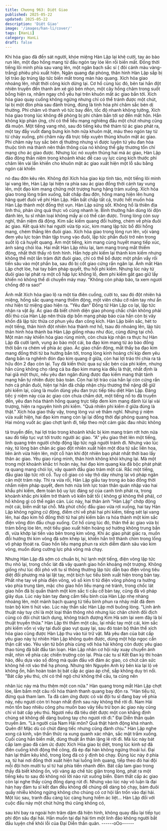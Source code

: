 ```yaml
---
title: Chương 963: Diệt Giao
published: 2025-05-22
updated: 2025-05-22
description: 'Diệt Giao'
image: '/images/han-li/cover/'
tags: [HanLi]
category: HanLi
draft: false
---
```


Khi hỏa giao đã đến sát người, khóe miệng Hàn Lập lại khẽ cười,
tay áo bào run lên, một đạo hồng mang từ đầu ngón tay lóe lên rồi
biến mất. Đồng thời tiếng lôi minh phía sau vang lên, một ngân
bạch sắc sí ( đôi cánh màu vàng- trắng) phiêu phù xuất hiện.
Ngân quang đại phóng, thân hình Hàn Lập sắp bị lợi trảo ập trúng
lập tức biến mất trong màn hào quang. Xích hỏa giao nhoáng lên,
nhất thời công kích dừng lại.
Cơ hồ cùng lúc đó, bên tai hắn đột nhiên truyền đến thanh âm xé
gió bén nhọn, một cây hồng châm trong suốt bỗng hiện ra, nhắm
ngay chỗ yếu hại trên khuôn mắt ác giao bắn tới.
Xích hỏa giao quay cuồng không ngừng nhưng chỉ có thể tránh
được một chút, lại bị một đòn phía sau đánh trúng, đúng là tinh
hóa phi châm sắc bén dị thường.
Phi châm vô thanh vô tức bay đến, tốc độ nhanh không tưởng,
Xích hỏa giao trong lúc không đề phòng bị phi châm bắn tới sợ
đến mất hồn. Hắn không kịp phản ứng, chỉ có thể liều mạng
nghiêng đầu một chút nhưng cũng đã muộn.
Một tiếng vang nhỏ, sau đó tiếng kêu thê thảm từ ác giao phát ra,
một tay đầy vuốt đang bưng kín hơn nửa khuôn mặt, máu theo
ngón tay từ từ chảy xuống, phi châm này đã trực tiếp xuyên thủng
khuôn mặt ác giao.
Phi châm này tuy sắc bén dị thường nhưng vì được luyện từ yêu
đan hỏa thuộc tính mà thành nên thần thông của nó không thể
gây thương tổn chí mạng cho ác giao được. Nhưng lúc nó xuyên
thủng hai má ác giao, Hàn Lập đão động thần niệm trong khoảnh
khác đề cao uy lực cùng kích thước phi châm lên vài lần khiến
cho khuôn mặt ác giao xuất hiện một lỗ sâu bằng ngón cái khiến

nó đau đớn kêu rên.
Không đợi Xích hỏa giao kịp tỉnh táo, một tiếng lôi minh lại vang
lên, Hàn Lập lại hiện ra phía sau ác giao đồng thời cánh tay vung
lên, một đạo kim mang chừng một trượng hung hăng trảm xuống.
Xích hỏa giao trong lòng trầm xuống, bất chấp đau đớn, hồng
mang hiện lên hung hăng quét đuôi về phí Hàn Lập.
Hắn bất chấp tất cả, trước hết muốn hóa Hàn Lập thành một đống
thịt vụn.
Hàn Lập sửng sốt. Không hổ là thiên địa linh thú, phản ứng quả
thực vô cùng nhanh lẹ. Bình thường hắn dùng lôi độn đánh lén, tu
sĩ nhân loại không mấy ai có thể cản được.
Trong lòng còn suy nghĩ, thần niệm đã động. Kim sắc kiếm quang
đổi hướng, chém về phía đuôi ác giao.
Kết quả khi hai người vừa típ xúc, kim mang lập tức bổ đôi hồng
mang, chém thẳng lên đuôi giao.
Xích hỏa giao trong lòng run lên, vội vàng đem yêu lực toàn thân
tập trung vào đuôi, lập tức phần đuôi trở nên trong suốt lộ cả
huyết quang.
Ầm một tiếng, kim mang cùng huyết mang tiếp xúc, ánh sáng chói
lòa. Hai mắt Hàn Lập nhíu lại, lam mang trong mắt thiểm động,
nhất thời thấy rõ tình hình.
Hắn hợp phi kiếm lại thành kim kiếm nhưng không thể một lần
trảm đứt đuôi giao, chỉ có thể bổ được một phần vẩy rồi tiến sâu
vào một phần ba, sau đó bị cốt giao cứng rắn ngăn lại.
Ánh mắt Hàn Lập chợt lóe, hai tay bấm pháp quyết, thu hồi phi
kiếm. Nhưng lúc này từ đuôi giao lại phát ra một cỗ hấp lực khổng
lồ, đem phi kiếm gắt gao giữ lấy khiến nó không thể di chuyển
mảy may.
"Không còn pháp bảo, ta xem ngươi chống đỡ ra sao!"

Ánh mắt Xích hỏa giao lộ ra một tia điên cuồng, cười to, sau đó
đột nhiên há miệng, hống sắc quang mang thiểm động, một viên
châu cỡ nắm tay như ẩn như hiện từ miệng giao hiện ra.
"Yêu đan" Đồng tử Hàn Lập co lại, lập tức nhận ra vật ấy.
Ác giao đã biết chính diện giao phong chắc chắn không phải đối
thủ của Hàn Lập nên thừa dịp bổn mạng pháp bảo của hắn còn bị
vây khốn đã lập tức thừa cơ phun yêu đan công kích.
Hàn Lập biến sắc, hét to một tiếng, thân hình đột nhiên hóa thành
mơ hồ, tsau đó nhoáng lên, lập tức thân hình hóa thành ba Hàn
Lập giống nhau như đúc, cùng đứng tại chỗ.
Một màn này khiến hỏa giao rùng mình, còn chưa kịp nhận ra
thực hư Hàn Lập đã cười lạnh, vung áo bào một cái, ba đạo kim
mang từ áo bào đồng thời bắn ra chém về phía ác giao.
Ác giao chấn động, mắt thấy ba đạo kim mang đồng thời từ ba
hướng bắn tới, trong lòng kinh hoảng chỉ kịp đem yêu đang bắn
ra nghênh đón đạo kim quang ở giữa, còn hai lợi trảo thì chia ra
tả hữu đón 2 đạo còn lại.
Tuy đã kiến thức qua sự sắc bén của phi kiếm, nhưng hắn cũng
không cho rằng cả ba đạo kim mang kia đều là thật, nhất định là
hai giả một thực, nếu yêu đan ngăn đúng được đạo kiếm mang
thật tánh mạng hắn tự nhiên được bảo toàn. Còn hai lợi trảo của
hắn lại còn cứng rắn hơn cả phần đuôi, hiện tại hắn đã chấp nhận
chịu thương thế nặng đễ giữ phi kiếm lại, cũng là muốn dùng yêu
đan trực tiếp tiêu diệt Hàn Lập.
Đáng tiếc ý niệm này của ác giao còn chưa chấm dứt, một tiếng
nổ to đã truyền đến, yêu đan hóa thành hồng quang trực tiếp đem
kim mang đánh lùi lại vài trượng, hiện ra nguyên hình phi kiếm.
"Quả nhiên phi kiếm ở giữa đúng là thật." Xích hỏa giao thấy vậy,
trong lòng vui vẻ thầm nghĩ. Nhưng ý niệm vừa xuất hiện, hai đạo
kim mang còn lại lại đồng thời đại phóng quang hoa. Hai móng
vuốt ác giao chợt lạnh đi, tiếp theo một cảm giác đau nhức không

tả truyền đến, hai lợi trảo trong khoảnh khắc bị kim mang trảm rớt
hơn nửa sau đó tiếp tục vụt tới trước người ác giao.
"A" yêu giao thét lên một tiếng, linh quang trên người chớp động
lập tức ngã người tránh đi.
Nhưng vào lúc này, từ lòng bàn chân ác giao đột nhiên xuất hiện
một đóa tử sắc liên hoa, liên ảnh vừa hiện lên, một cỗ hàn khí đột
nhiên bạo phát nhất thời bao lấy thân ác giao.
Yêu giao rùng mình, thân hình không khỏi khựng lại.
Mà một trong một khoảnh khắc trì hoãn này, hai đạo kim quang
kia đã bộc phát phát ra quang mang chói lọi, vây quanh đầu giao
trảm một cái. Rắc một tiếng, đầu giao lập tức rời cổ. Tuy cổ giao
có vảy thô dày nhưng lại vô pháp ngăn cản một trảm này.
Thì ra vừa rồi, Hàn Lập giấu tay trong áo bào đồng thời nhẩm
niệm pháp quyết, đem hơn nửa linh lực toàn thân quán nhập vào
hai khẩu phi kiếm, đem toàn bộ uy lực đáng sợ của canh tinh phát
ra, trong khoảnh khắc phi kiếm trở thành vô kiến bất tồi ( không gì
không thể phá), cơ hồ không gì có thể ngăn cản.
Lúc này, hai thân ảnh "Hàn Lập" chớp động một cái, biến mất tại
chỗ.
Mà phút chốc đầu giao vừa rơi xuống, hai tay Hàn Lập không
ngừng cử động, điểm chỉ về phái hai phi kiếm, tiếng sét lại vang
lên, hai đạo kim hồ đồng thời từ hai phi kiếm bắn ra hóa thành
một kim sắc điện võng đón đầu chụp xuống.
Cơ hồ cùng lúc đó, thân thể ác giao vừa bị trảm bỗng lóe lên, một
tiểu giao xuất hiện hoảng sợ hướng không trung bắn đi, vừa khớp
lại tiến vào bên trong kim võng.
Khi ác giao phát giác ra, muốn đổi hướng thì kim võng đã sớm
khép lại, khiến hắn trở thành chim trong lồng vô pháp thoát ra.
Giao hồn liều mạng phun ra xích diễm đánh sâu vào kim võng,
muốn dùng cường lực phá võng mà chạy.

Nhưng Hàn Lập đã sớm có chuẩn bị, hừ lạnh một tiếng, điện
võng lập tức thu nhỏ lại, trong chốc lát đã vây quanh giao hồn
khoảng một trượng. Không giống như lúc đối phó với tu sĩ thông
thường lập tức dẫn bạo điện võng tiêu diệt đối phương mà lại lật
tay, một bích lục tiểu bình xuất hiện trong bàn tay.
Phất nhẹ tay về phía điện võng, vô số kim ti từ điện võng phóng
ra hướng vào phía trung tâm, mặc cho giao hồn liều mạng né
tránh, trong chốc lát giao hồn đã bị quấn thành một kim sắc ti cầu
cỡ bàn tay, cũng đã vô pháp giãy dụa.
Lúc này bàn tay đang cầm tiểu bình của Hàn Lập nhẹ nhàng
nhoáng lên, một mảnh bạch quang từ tiểu bình phun ra nháy mắt
đã đem toàn bộ kim ti hút vào.
Lúc này thần sắc Hàn Lập mới buông lỏng.
"Linh ảnh thuật này tuy chỉ là một loại thần thông nhỏ nhưng lúc
chân chính đối địch cũng có đôi chút tách dụng, không trách
đượng Kim Hà sơn lại xem đây là bí thuật truyền thừa." Hàn Lập
thì thầm một câu, lại nhấc tay một cái, kim sắc phi kiếm vốn vị vây
tại đuôi giao vụt quay lại, sau đó toàn bộ thân thể xích hỏa giao
cũng được Hàn Lập thu vào túi trữ vật.
Mà yêu đan của bát cấp yêu giao này tự nhiên Hàn Lập không
quên được, dùng một hộp ngọc cẩn thận cất vào.
Yêu vân từ bốn phía cùng với hỏa hải không còn được yêu giao
thao túng đã bắt đầu tán loạn.
Hàn Lập nhân cơ hội này xuay chuyển ánh mắt, nhìn về phía các
chiến trường còn lại.
Phía các tu sĩ Kết Đan kỳ thì hoàn hảo, đều dựa vào số đông mà
quần đấu với đám ác giao, có chút cân sức không hề rơi vào thế
hạ phong. Nhưng tên Nguyên Anh kỳ bên kia lại lộ vẻ không ổn,
hắn hoàn toàn bị bát cấp ác giao áp chế, sắp không duy trì nổi.
"Bát cấp yêu thú, chỉ có thể ngộ chứ không thể cầu, ta cũng nên

nhân lúc này mà thu thêm một con nữa." Hàn quang trong mắt
Hàn Lập chợt lóe, lầm bầm một câu rồi hóa thành thanh quang
bay độn ra.
"Hàn tiểu tử, đừng quá tham lam. Ta đã cảm ứng được có vài đội
tu sĩ đang bay về phía này, nếu ngươi còn trì hoạn nhất định sau
này không thể rời đi.
Nam Hải môn tốn bao nhiêu công phu muốn bao vây tiễu trừ bọn
ác giao này cũng chỉ vì bát cấp yêu thú. Ngươi nếu đã tiêu diệt
được một con khẳng định chúng sẽ không dễ dàng buông tay cho
ngươi rời đi." Đại Diễn thần quân truyền âm.
"Là người của Nam Hải môn? Quả thật hành động khá nhanh.
Quên đi! Mặc dù có chút đáng tiếc nhưng cũng đành chịu." Hàn
Lập nghe xong cả kinh, vận thần thức ra xung quanh xác nhận,
sắc mặt trầm xuống. Cuối cùng hắn biến mất, dùng thuật ẩn thân
lặng lẽ rời đi.
Mà lúc này bát cấp lam giao đã cảm ức được Xích Hỏa giao bị
diệt, trong lúc kinh sợ đã điên cuồng khởi động thế công, đã ép
đại hán không ngừng thoái lui. Đại hán lại thầm kêu khổ, trong
lòng đã có ý định bỏ chạy.
Đúng lúc này ở phía xa, từ hai nơi đồng thời xuất hiện hai luồng
linh quang, tiếp theo đó hai đội mỗi đội hơn mười tu sĩ từ hai phía
tiến nhanh đến.
Bát cấp lam giao trong thấy đã biết không ổn, vội vàng áp chế tức
giận trong lòng, phát ra một tiếng kêu to sau đó không nói lời nào
rút xuống biển.
Đám thất cấp ác giao còn lại nghe thấy cũng đồng dạng rút đi.
Nhưng vào lúc này vô luận là đại hán hay đám tu sĩ kết đan đều
không để chúng dễ dàng bỏ chạy, bám đuôi quấy nhiễu không
ngừng không cho chúng có cơ hội lẩn trốn vào đại hải.
Một lúc sau, tranh đấu càng lúc càng hung hiểm ác liệt…
Hàn Lập đối với cuộc đấu này một chút hứng thú cũng không có,

sau khi bay ra ngoài hơn trăm dặm đã hiện hình, không quay đầu
lại tiếp tục phi độn sâu đại hải.
Hắn muốn tại đại hải tìm một linh đảo không người bắt đầu luyện
chế khôi lỗi của Đại Diễn thần quân.
------oOo------
